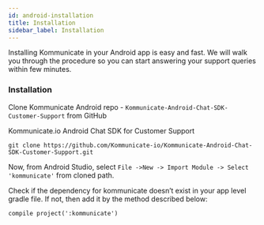 ```yaml
---
id: android-installation
title: Installation
sidebar_label: Installation
---
```



Installing Kommunicate in your Android app is easy and fast. We will walk you through the procedure so you can start answering your support queries within few minutes.<br />

### Installation 

Clone Kommunicate Android repo - `Kommunicate-Android-Chat-SDK-Customer-Support` from GitHub 

Kommunicate.io Android Chat SDK for Customer Support <br />
```
git clone https://github.com/Kommunicate-io/Kommunicate-Android-Chat-SDK-Customer-Support.git
```

Now, from Android Studio, select `File ->New -> Import Module -> Select 'kommunicate'` from cloned path.

Check if the dependency for kommunicate doesn’t exist in your app level gradle file. If not, then add it by the method described below:
```
compile project(':kommunicate')
```
